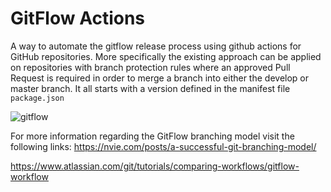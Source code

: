 # GitFlow Actions

A way to automate the gitflow release process using github actions for GitHub repositories.
More specifically the existing approach can be applied on repositories with branch protection rules where an approved Pull Request is required in order to merge a branch into either the develop or master branch.
It all starts with a version defined in the manifest file `package.json`

![gitflow](https://wac-cdn.atlassian.com/dam/jcr:61ccc620-5249-4338-be66-94d563f2843c/05%20(2).svg?cdnVersion=1454=250x)


For more information regarding the GitFlow branching model visit the following links:
https://nvie.com/posts/a-successful-git-branching-model/

https://www.atlassian.com/git/tutorials/comparing-workflows/gitflow-workflow
